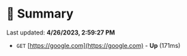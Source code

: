 # 📖 Summary
Last updated: **4/26/2023, 2:59:27 PM**

- `GET` [https://google.com](https://google.com) - **Up** (171ms)
